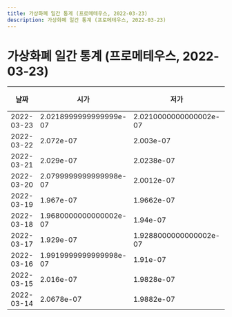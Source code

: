 ```yaml
---
title: 가상화폐 일간 통계 (프로메테우스, 2022-03-23)
description: 가상화폐 일간 통계 (프로메테우스, 2022-03-23)
---
```



가상화폐 일간 통계 (프로메테우스, 2022-03-23)
===

|날짜|시가|저가|고가|종가|비고|
|--|--|--|--|--|--|
|2022-03-23|2.0218999999999999e-07|2.0210000000000002e-07|2.1626e-07|2.064e-07|    |
|2022-03-22|2.072e-07|2.003e-07|2.1498e-07|2.0281e-07|    |
|2022-03-21|2.029e-07|2.0238e-07|2.1122e-07|2.1099e-07|    |
|2022-03-20|2.0799999999999998e-07|2.0012e-07|2.1226e-07|2.032e-07|    |
|2022-03-19|1.967e-07|1.9662e-07|2.2e-07|2.1182e-07|    |
|2022-03-18|1.9680000000000002e-07|1.94e-07|2.0355e-07|1.9680000000000002e-07|    |
|2022-03-17|1.929e-07|1.9288000000000002e-07|2.0078e-07|1.9680000000000002e-07|    |
|2022-03-16|1.9919999999999998e-07|1.91e-07|2.0079000000000001e-07|1.9399e-07|    |
|2022-03-15|2.016e-07|1.9828e-07|2.16e-07|1.9961999999999998e-07|    |
|2022-03-14|2.0678e-07|1.9882e-07|2.1288e-07|2.02e-07|    |
